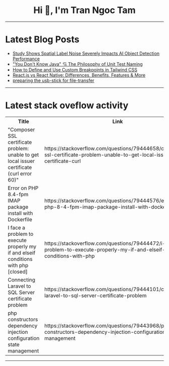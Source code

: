 <h1 align="center">Hi 👋, I'm Tran Ngoc Tam</h1>

---

# Latest Blog Posts 
<!-- BLOG-POST-LIST:START -->
- [Study Shows Spatial Label Noise Severely Impacts AI Object Detection Performance](https://dev.to/mikeyoung44/study-shows-spatial-label-noise-severely-impacts-ai-object-detection-performance-3h4i)
- [&quot;You Don&#39;t Know Java&quot; 💘 The Philosophy of Unit Test Naming](https://dev.to/chuck1sn/you-dont-know-java-the-philosophy-of-unit-test-naming-1j2c)
- [How to Define and Use Custom Breakpoints in Tailwind CSS](https://dev.to/rowsanali/how-to-define-and-use-custom-breakpoints-in-tailwind-css-3m5g)
- [React.js vs React Native: Differences, Benefits, Features &amp; More](https://dev.to/trretatechnolabs/reactjs-vs-react-native-differences-benefits-features-more-4p50)
- [preparing the usb-stick for file-transfer](https://dev.to/linomanzz/preparing-the-usb-stick-for-file-transfer-3enm)
<!-- BLOG-POST-LIST:END -->

---

# Latest stack oveflow activity
<table>
  <tr><th>Title</th><th>Link</th></tr>
  <!-- STACKOVERFLOW:START --><tr><td>&quot;Composer SSL certificate problem: unable to get local issuer certificate &lpar;curl error 60&rpar;&quot;</td><td>https://stackoverflow.com/questions/79444658/composer-ssl-certificate-problem-unable-to-get-local-issuer-certificate-curl</td></tr><tr><td>Error on PHP 8.4-fpm IMAP package install with Dockerfile</td><td>https://stackoverflow.com/questions/79444576/error-on-php-8-4-fpm-imap-package-install-with-dockerfile</td></tr><tr><td>I face a problem to execute properly my if and elseif conditions with php [closed]</td><td>https://stackoverflow.com/questions/79444472/i-face-a-problem-to-execute-properly-my-if-and-elseif-conditions-with-php</td></tr><tr><td>Connecting Laravel to SQL Server certificate problem</td><td>https://stackoverflow.com/questions/79444101/connecting-laravel-to-sql-server-certificate-problem</td></tr><tr><td>php constructors dependency injection configuration state management</td><td>https://stackoverflow.com/questions/79443968/php-constructors-dependency-injection-configuration-state-management</td></tr><!-- STACKOVERFLOW:END -->
</table>

---


